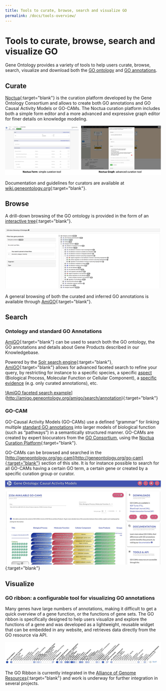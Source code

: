 ```yaml
---
title: Tools to curate, browse, search and visualize GO
permalink: /docs/tools-overview/
---
```


# Tools to curate, browse, search and visualize GO

Gene Ontology provides a variety of tools to help users curate, browse, search, visualize and download both the [GO ontology](/docs/ontology-documentation/) and [GO annotations](/docs/go-annotations/).


## Curate

[Noctua](http://wiki.geneontology.org/index.php/Noctua){:target="blank"} is the curation platform developed by the Gene Ontology Consortium and allows to create both GO annotations and GO Causal Activity Models or GO-CAMs. The Noctua curation platform includes both a simple form editor and a more advanced and expressive graph editor for finer details on knowledge modeling.

![Noctua Curation Platform](/assets/NoctuaPlatform.jpg)

Documentation and guidelines for curators are available at [wiki.geneontology.org](http://wiki.geneontology.org){:target="blank"}.


## Browse

A drill-down browsing of the GO ontology is provided in the form of an [interactive tree](http://amigo.geneontology.org/amigo/dd_browse){:target="blank"}.

![Browse GO ontology example](/assets/ontology-browse-tree.jpg)

A general browsing of both the curated and inferred GO annotations is available through [AmiGO](http://amigo.geneontology.org/amigo/search/annotation){:target="blank"}.


## Search

### Ontology and standard GO Annotations

[AmiGO](http://amigo.geneontology.org/){:target="blank"} can be used to search both the GO ontology, the GO annotations and details about Gene Products described in our Knowledgebase.

Powered by the [Solr search engine](http://lucene.apache.org/solr/){:target="blank"}, [AmiGO](http://amigo.geneontology.org/){:target="blank"} allows for advanced faceted search to refine your query, by restricting for instance to a specific species, a specific [aspect](/docs/ontology-documentation/) (Biological Process, Molecular Function or Cellular Component), a [specific evidence](/docs/guide-go-evidence-codes/) (e.g. only curated annotations), etc.

[!AmiGO faceted search example](/assets/amigo-faceted-search.jpg)](http://amigo.geneontology.org/amigo/search/annotation){:target="blank"}

### GO-CAM

GO-Causal Activity Models (GO-CAMs) use a defined “grammar” for linking multiple [standard GO annotations](/docs/go-annotations/) into larger models of biological function (such as “pathways”) in a semantically structured manner. GO-CAMs are created by expert biocurators from the [GO Consortium](/docs/annotation-contributors/), using the [Noctua Curation Platform](http://noctua.geneontology.org){:target="blank"}.

GO-CAMs can be browsed and searched in the [http://geneontology.org/go-cam](http://geneontology.org/go-cam){:target="blank"} section of this site. It is for instance possible to search for all GO-CAMs having a certain GO term, a certain gene or created by a specific curation group or curator.

[![GO-CAM example](/assets/GO-CAM-site-illustration.jpg)](https://geneontology.cloud/browse){:target="blank"}



## Visualize

### GO ribbon: a configurable tool for visualizing GO annotations
Many genes have large numbers of annotations, making it difficult to get a quick overview of a gene function, or the functions of gene sets. The GO ribbon is specifically designed to help users visualize and explore the functions of a gene and was developed as a lightweight, reusable widget that can be embedded in any website, and retrieves data directly from the GO resource via API.
 
![GO Ribbon example of SOX9](/assets/Ribbon-sox9-example.jpg)

The GO Ribbon is currently integrated in the [Alliance of Genome Resources](https://www.alliancegenome.org/gene/RGD:620474#function---go-annotations){:target="blank"} and work is underway for further integration in several projects.


